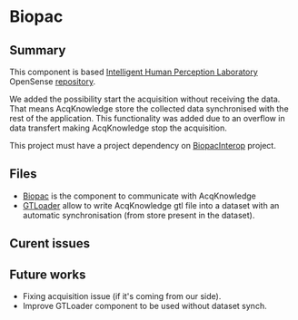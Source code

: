 ﻿# Biopac

## Summary
This component is based [Intelligent Human Perception Laboratory](https://www.ihp-lab.org/) OpenSense [repository](https://github.com/ihp-lab/OpenSense/tree/master/Components/Biopac).

We added the possibility start the acquisition without receiving the data. That means AcqKnowledge store the collected data synchronised with the rest of the application. 
This functionality was added due to an overflow in data transfert making AcqKnowledge stop the acquisition. 

This project must have a project dependency on [BiopacInterop](../../Interop/BiopacInterop/) project.

## Files
* [Biopac](src/Biopac.cs) is the component to communicate with AcqKnowledge
* [GTLoader](src/GTLoader.cs) allow to write AcqKnowledge gtl file into a dataset with an automatic synchronisation (from store present in the dataset).

## Curent issues

## Future works
* Fixing acquisition issue (if it's coming from our side).
* Improve GTLoader component to be used without dataset synch.
